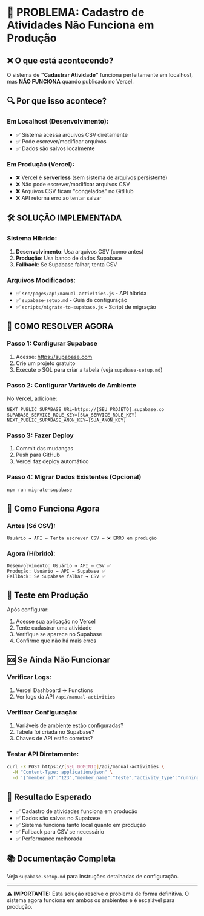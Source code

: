 # 🚨 PROBLEMA: Cadastro de Atividades Não Funciona em Produção

## ❌ **O que está acontecendo?**

O sistema de **"Cadastrar Atividade"** funciona perfeitamente em localhost, mas **NÃO FUNCIONA** quando publicado no Vercel.

## 🔍 **Por que isso acontece?**

### **Em Localhost (Desenvolvimento):**
- ✅ Sistema acessa arquivos CSV diretamente
- ✅ Pode escrever/modificar arquivos
- ✅ Dados são salvos localmente

### **Em Produção (Vercel):**
- ❌ Vercel é **serverless** (sem sistema de arquivos persistente)
- ❌ Não pode escrever/modificar arquivos CSV
- ❌ Arquivos CSV ficam "congelados" no GitHub
- ❌ API retorna erro ao tentar salvar

## 🛠️ **SOLUÇÃO IMPLEMENTADA**

### **Sistema Híbrido:**
1. **Desenvolvimento**: Usa arquivos CSV (como antes)
2. **Produção**: Usa banco de dados Supabase
3. **Fallback**: Se Supabase falhar, tenta CSV

### **Arquivos Modificados:**
- ✅ `src/pages/api/manual-activities.js` - API híbrida
- ✅ `supabase-setup.md` - Guia de configuração
- ✅ `scripts/migrate-to-supabase.js` - Script de migração

## 🚀 **COMO RESOLVER AGORA**

### **Passo 1: Configurar Supabase**
1. Acesse: https://supabase.com
2. Crie um projeto gratuito
3. Execute o SQL para criar a tabela (veja `supabase-setup.md`)

### **Passo 2: Configurar Variáveis de Ambiente**
No Vercel, adicione:
```
NEXT_PUBLIC_SUPABASE_URL=https://[SEU_PROJETO].supabase.co
SUPABASE_SERVICE_ROLE_KEY=[SUA_SERVICE_ROLE_KEY]
NEXT_PUBLIC_SUPABASE_ANON_KEY=[SUA_ANON_KEY]
```

### **Passo 3: Fazer Deploy**
1. Commit das mudanças
2. Push para GitHub
3. Vercel faz deploy automático

### **Passo 4: Migrar Dados Existentes (Opcional)**
```bash
npm run migrate-supabase
```

## 🔄 **Como Funciona Agora**

### **Antes (Só CSV):**
```
Usuário → API → Tenta escrever CSV → ❌ ERRO em produção
```

### **Agora (Híbrido):**
```
Desenvolvimento: Usuário → API → CSV ✅
Produção: Usuário → API → Supabase ✅
Fallback: Se Supabase falhar → CSV ✅
```

## 📱 **Teste em Produção**

Após configurar:
1. Acesse sua aplicação no Vercel
2. Tente cadastrar uma atividade
3. Verifique se aparece no Supabase
4. Confirme que não há mais erros

## 🆘 **Se Ainda Não Funcionar**

### **Verificar Logs:**
1. Vercel Dashboard → Functions
2. Ver logs da API `/api/manual-activities`

### **Verificar Configuração:**
1. Variáveis de ambiente estão configuradas?
2. Tabela foi criada no Supabase?
3. Chaves de API estão corretas?

### **Testar API Diretamente:**
```bash
curl -X POST https://[SEU_DOMINIO]/api/manual-activities \
  -H "Content-Type: application/json" \
  -d '{"member_id":"123","member_name":"Teste","activity_type":"running","activity_label":"Corrida"}'
```

## 🎯 **Resultado Esperado**

- ✅ Cadastro de atividades funciona em produção
- ✅ Dados são salvos no Supabase
- ✅ Sistema funciona tanto local quanto em produção
- ✅ Fallback para CSV se necessário
- ✅ Performance melhorada

## 📚 **Documentação Completa**

Veja `supabase-setup.md` para instruções detalhadas de configuração.

---

**⚠️ IMPORTANTE:** Esta solução resolve o problema de forma definitiva. O sistema agora funciona em ambos os ambientes e é escalável para produção. 